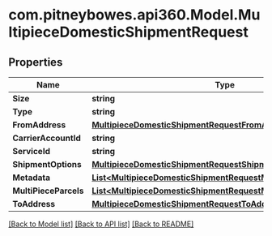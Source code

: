 # com.pitneybowes.api360.Model.MultipieceDomesticShipmentRequest

## Properties

Name | Type | Description | Notes
------------ | ------------- | ------------- | -------------
**Size** | **string** | description | [optional] 
**Type** | **string** | description | [optional] 
**FromAddress** | [**MultipieceDomesticShipmentRequestFromAddress**](MultipieceDomesticShipmentRequestFromAddress.md) |  | [optional] 
**CarrierAccountId** | **string** | description | [optional] 
**ServiceId** | **string** | description | [optional] 
**ShipmentOptions** | [**MultipieceDomesticShipmentRequestShipmentOptions**](MultipieceDomesticShipmentRequestShipmentOptions.md) |  | [optional] 
**Metadata** | [**List&lt;MultipieceDomesticShipmentRequestMetadataInner&gt;**](MultipieceDomesticShipmentRequestMetadataInner.md) | description | [optional] 
**MultiPieceParcels** | [**List&lt;MultipieceDomesticShipmentRequestMultiPieceParcelsInner&gt;**](MultipieceDomesticShipmentRequestMultiPieceParcelsInner.md) | description | [optional] 
**ToAddress** | [**MultipieceDomesticShipmentRequestToAddress**](MultipieceDomesticShipmentRequestToAddress.md) |  | [optional] 

[[Back to Model list]](../README.md#documentation-for-models) [[Back to API list]](../README.md#documentation-for-api-endpoints) [[Back to README]](../README.md)

